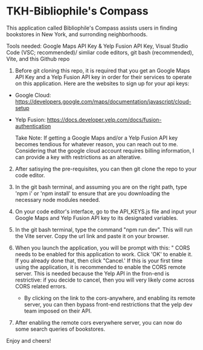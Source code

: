 # TKH-Bibliophile's Compass


This application called Bibliophile's Compass assists users in finding bookstores in New York, and surronding neighborhoods.

Tools needed: Google Maps API Key & Yelp Fusion API Key, Visual Studio Code (VSC; recommended)/ simliar code editors, git bash (recommended), Vite, and this Github repo


1) Before git cloning this repo, it is required that you get an Google Maps API Key and a Yelp Fusion API key
in order for their services to operate on this application. Here are the websites to sign up for your api keys: 
- Google Cloud: https://developers.google.com/maps/documentation/javascript/cloud-setup 
- Yelp Fusion: https://docs.developer.yelp.com/docs/fusion-authentication


   Take Note: If getting a Google Maps and/or a Yelp Fusion API key becomes tendious for whatever reason, you can
reach out to me. Considering that the google cloud account requires billing information, I can provide a key with restrictions as an alterative.

2) After satisying the pre-requisites, you can then git clone the repo to your code editor. 

3) In the git bash terminal, and assuming you are on the right path, type 'npm i' or 'npm install' to ensure that are you downloading the necessary node modules needed.

4) On your code editor's interface, go to the API_KEYS.js file and input your Google Maps and Yelp Fusion API key to its designated variables.  

5) In the git bash terminal, type the command "npm run dev". This will run the Vite server. Copy the url link and paste it on your browser.

6) When you launch the application, you will be prompt with this: " CORS needs to be enabled for this application to work. Click 'OK' to enable it. If you already done that, then click "Cancel.' If this is your first time using the application, it is recommended to enable the CORS remote server. This is needed because the Yelp API in the fron-end is restrictive: if you decide to cancel, then you will very likely come across CORS related errors. 
   - By clicking on the link to the cors-anywhere, and enabling its remote server, you can then bypass front-end restrictions that the yelp dev team imposed on their API. 

7) After enabling the remote cors everywhere server, you can now do some search queries of bookstores. 

Enjoy and cheers!
